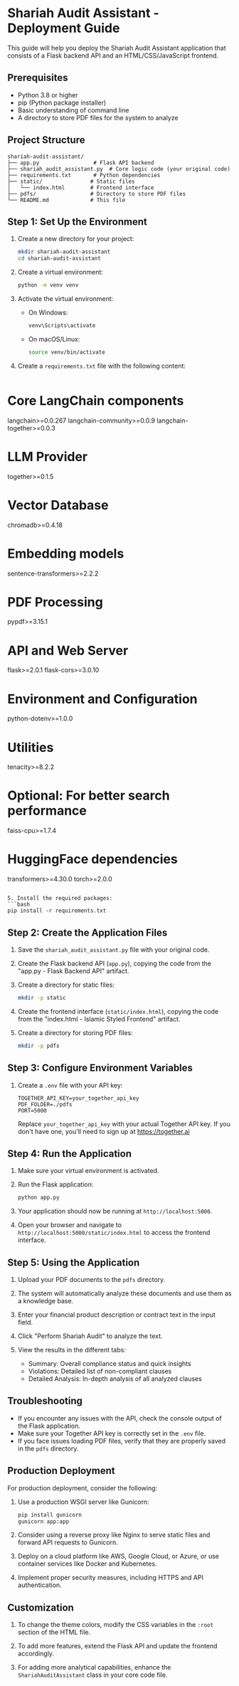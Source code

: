 # Shariah Audit Assistant - Deployment Guide

This guide will help you deploy the Shariah Audit Assistant application that consists of a Flask backend API and an HTML/CSS/JavaScript frontend.

## Prerequisites

- Python 3.8 or higher
- pip (Python package installer)
- Basic understanding of command line
- A directory to store PDF files for the system to analyze

## Project Structure

```
shariah-audit-assistant/
├── app.py                 # Flask API backend
├── shariah_audit_assistant.py  # Core logic code (your original code)
├── requirements.txt       # Python dependencies
├── static/               # Static files
│   └── index.html        # Frontend interface
├── pdfs/                 # Directory to store PDF files
└── README.md             # This file
```

## Step 1: Set Up the Environment

1. Create a new directory for your project:
   ```bash
   mkdir shariah-audit-assistant
   cd shariah-audit-assistant
   ```

2. Create a virtual environment:
   ```bash
   python -m venv venv
   ```

3. Activate the virtual environment:
   - On Windows:
     ```bash
     venv\Scripts\activate
     ```
   - On macOS/Linux:
     ```bash
     source venv/bin/activate
     ```

4. Create a `requirements.txt` file with the following content:
   ```
# Core LangChain components
langchain>=0.0.267
langchain-community>=0.0.9
langchain-together>=0.0.3

# LLM Provider
together>=0.1.5

# Vector Database
chromadb>=0.4.18

# Embedding models
sentence-transformers>=2.2.2

# PDF Processing
pypdf>=3.15.1

# API and Web Server
flask>=2.0.1
flask-cors>=3.0.10

# Environment and Configuration
python-dotenv>=1.0.0

# Utilities
tenacity>=8.2.2

# Optional: For better search performance
faiss-cpu>=1.7.4

# HuggingFace dependencies
transformers>=4.30.0
torch>=2.0.0

   ```

5. Install the required packages:
   ```bash
   pip install -r requirements.txt
   ```

## Step 2: Create the Application Files

1. Save the `shariah_audit_assistant.py` file with your original code.

2. Create the Flask backend API (`app.py`), copying the code from the "app.py - Flask Backend API" artifact.

3. Create a directory for static files:
   ```bash
   mkdir -p static
   ```

4. Create the frontend interface (`static/index.html`), copying the code from the "index.html - Islamic Styled Frontend" artifact.

5. Create a directory for storing PDF files:
   ```bash
   mkdir -p pdfs
   ```

## Step 3: Configure Environment Variables

1. Create a `.env` file with your API key:
   ```
   TOGETHER_API_KEY=your_together_api_key
   PDF_FOLDER=./pdfs
   PORT=5000
   ```

   Replace `your_together_api_key` with your actual Together API key. If you don't have one, you'll need to sign up at https://together.ai

## Step 4: Run the Application

1. Make sure your virtual environment is activated.

2. Run the Flask application:
   ```bash
   python app.py
   ```

3. Your application should now be running at `http://localhost:5000`.

4. Open your browser and navigate to `http://localhost:5000/static/index.html` to access the frontend interface.

## Step 5: Using the Application

1. Upload your PDF documents to the `pdfs` directory.

2. The system will automatically analyze these documents and use them as a knowledge base.

3. Enter your financial product description or contract text in the input field.

4. Click "Perform Shariah Audit" to analyze the text.

5. View the results in the different tabs:
   - Summary: Overall compliance status and quick insights
   - Violations: Detailed list of non-compliant clauses
   - Detailed Analysis: In-depth analysis of all analyzed clauses

## Troubleshooting

- If you encounter any issues with the API, check the console output of the Flask application.
- Make sure your Together API key is correctly set in the `.env` file.
- If you face issues loading PDF files, verify that they are properly saved in the `pdfs` directory.

## Production Deployment

For production deployment, consider the following:

1. Use a production WSGI server like Gunicorn:
   ```bash
   pip install gunicorn
   gunicorn app:app
   ```

2. Consider using a reverse proxy like Nginx to serve static files and forward API requests to Gunicorn.

3. Deploy on a cloud platform like AWS, Google Cloud, or Azure, or use container services like Docker and Kubernetes.

4. Implement proper security measures, including HTTPS and API authentication.

## Customization

1. To change the theme colors, modify the CSS variables in the `:root` section of the HTML file.

2. To add more features, extend the Flask API and update the frontend accordingly.

3. For adding more analytical capabilities, enhance the `ShariahAuditAssistant` class in your core code file.
